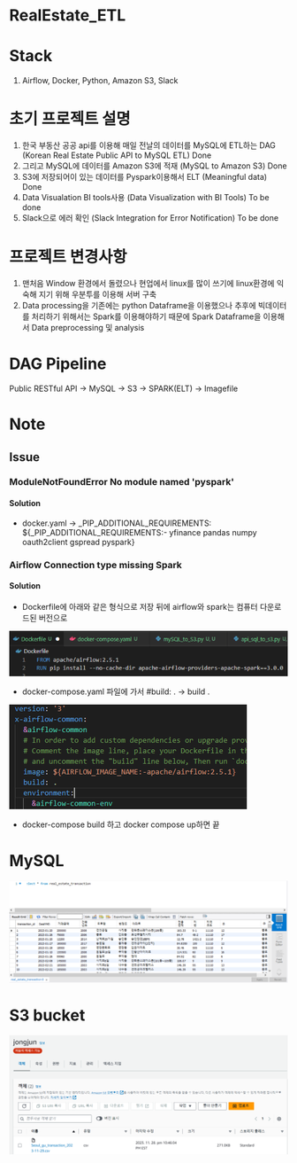 # RealEstate_ETL

# Stack
1. Airflow, Docker, Python, Amazon S3, Slack

# 초기 프로젝트 설명
1. 한국 부동산 공공 api를 이용해 매일 전날의 데이터를 MySQL에 ETL하는 DAG (Korean Real Estate Public API to MySQL ETL) Done
2. 그리고 MySQL에 데이터를 Amazon S3에 적재 (MySQL to Amazon S3)  Done
3. S3에 저장되어이 있는 데이터를 Pyspark이용해서 ELT (Meaningful data) Done
4. Data Visualation BI tools사용 (Data Visualization with BI Tools) To be done
5. Slack으로 에러 확인 (Slack Integration for Error Notification) To be done

# 프로젝트 변경사항
1. 맨처음 Window 환경에서 돌렸으나 현업에서 linux를 많이 쓰기에 linux환경에 익숙해 지기 위해 우분투를 이용해 서버 구축
2. Data processing을 기존에는 python Dataframe을 이용했으나 추후에 빅데이터를 처리하기 위해서는 Spark를 이용해야하기 때문에 Spark Dataframe을 이용해서 Data preprocessing 및 analysis

# DAG Pipeline
Public RESTful API -> MySQL -> S3 -> SPARK(ELT) -> Imagefile


# Note
## Issue
### ModuleNotFoundError No module named 'pyspark'
#### Solution
* docker.yaml -> _PIP_ADDITIONAL_REQUIREMENTS: ${_PIP_ADDITIONAL_REQUIREMENTS:- yfinance pandas numpy oauth2client gspread pyspark}

### Airflow Connection type missing Spark
#### Solution
* Dockerfile에 아래와 같은 형식으로 저장 뒤에 airflow와 spark는 컴퓨터 다운로드된 버전으로
  
![image](https://github.com/jongjunkim/RealEstate_ETL/blob/main/image/dockerfile.PNG)


* docker-compose.yaml 파일에 가서 #build: . -> build .

![image](https://github.com/jongjunkim/RealEstate_ETL/blob/main/image/docker.PNG)

* docker-compose build 하고 docker compose up하면 끝

# MySQL 
![image](https://github.com/jongjunkim/RealEstate_ETL/blob/main/image/mysql%20image.PNG)

# S3 bucket
![image](https://github.com/jongjunkim/RealEstate_ETL/blob/main/image/s3done.PNG)


